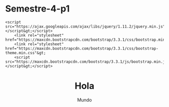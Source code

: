 # Semestre-4-p1
<!DOCTYPE html>
<html lang="en">

    <script src="https://ajax.googleapis.com/ajax/libs/jquery/1.11.2/jquery.min.js"></script&gt;</script>
        <link rel="stylesheet" href="https://maxcdn.bootstrapcdn.com/bootstrap/3.3.1/css/bootstrap.min.css"&gt;
        <link rel="stylesheet" href="https://maxcdn.bootstrapcdn.com/bootstrap/3.3.1/css/bootstrap-theme.min.css"&gt;
        <script src="https://maxcdn.bootstrapcdn.com/bootstrap/3.3.1/js/bootstrap.min.js"></script&gt;</script>

<head>
    <meta charset="UTF-8">
    <meta http-equiv="X-UA-Compatible" content="IE=edge">
    <meta name="viewport" content="width=device-width, initial-scale=1.0">
    <title>Reyes Meza Bruno Eduardo</title>
</head>
<body>
    <div><center>
        <h1>Hola</h1>
<p>Mundo</p>
</center>
    </div>
</body>
</html>
